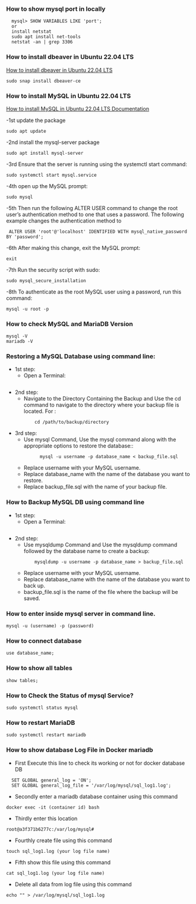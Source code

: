 ### How to show mysql port in locally
  ```
    mysql> SHOW VARIABLES LIKE 'port';
    or
    install netstat
    sudo apt install net-tools
    netstat -an | grep 3306
  ```

### How to install dbeaver in Ubuntu 22.04 LTS
[How to install dbeaver in Ubuntu 22.04 LTS](https://dbeaver.io/download/)

```
sudo snap install dbeaver-ce
```
### How to install MySQL in Ubuntu 22.04 LTS 
[How to install MySQL in Ubuntu 22.04 LTS Documentation](https://www.digitalocean.com/community/tutorials/how-to-install-mysql-on-ubuntu-22-04)

-1st update the package
  ```
  sudo apt update
  ```
-2nd install the mysql-server package
  ```
  sudo apt install mysql-server
  ```
-3rd Ensure that the server is running using the systemctl start command:
  ```
  sudo systemctl start mysql.service
  ```
-4th open up the MySQL prompt:
  ```
  sudo mysql
  ```
-5th Then run the following ALTER USER command to change the root user’s authentication method to one that uses a password. The following example changes the authentication method to
 ```
  ALTER USER 'root'@'localhost' IDENTIFIED WITH mysql_native_password BY 'password';
 ```
-6th After making this change, exit the MySQL prompt:
  ```
  exit
  ```
-7th Run the security script with sudo:
  ```
  sudo mysql_secure_installation
  ```
-8th To authenticate as the root MySQL user using a password, run this command:
  ```
  mysql -u root -p
  ```

### How to check MySQL and MariaDB Version
```
mysql -V
mariadb -V
```
### Restoring a MySQL Database using command line:
  - 1st step: 
    - Open a Terminal:
        ```Open a terminal or command prompt on your system.
        ```
  - 2nd step:
    - Navigate to the Directory Containing the Backup and Use the cd command to navigate to the directory where your backup file is located. For :
        ```shell
            cd /path/to/backup/directory
        ```
  - 3rd step:
    - Use mysql Command, Use the mysql command along with the appropriate options to restore the database::
        ``` shell
              mysql -u username -p database_name < backup_file.sql
        ```
    - Replace username with your MySQL username.
    - Replace database_name with the name of the database you want to restore.
    - Replace backup_file.sql with the name of your backup file.
      
###  How to Backup MySQL DB using command line

  - 1st step: 
    - Open a Terminal:
        ```Open a terminal or command prompt on your system.
        ```
  - 2nd step:
    - Use mysqldump Command and Use the mysqldump command followed by the database name to create a backup:
        ```shell
            mysqldump -u username -p database_name > backup_file.sql
        ```
    - Replace username with your MySQL username.
    - Replace database_name with the name of the database you want to back up.
    - backup_file.sql is the name of the file where the backup will be saved.


### How to enter inside mysql server in command line.
```
mysql -u (username) -p (password)
```
### How to connect database
```
use database_name;
```
### How to show all tables
```
show tables;
```
### How to Check the Status of mysql Service?
```
sudo systemctl status mysql
```
### How to restart MariaDB
```
sudo systemctl restart mariadb
```
### How to show database Log File in Docker mariadb
- First Execute this line to check its working or not for docker database DB
```
  SET GLOBAL general_log = 'ON';
  SET GLOBAL general_log_file = '/var/log/mysql/sql_log1.log';
```
- Secondly enter a mariadb database container using this command
```
docker exec -it (container id) bash
```
- Thirdly enter this location
```
root@a3f371b6277c:/var/log/mysql#
```
- Fourthly create file using this command
```
touch sql_log1.log (your log file name)
```
- Fifth show this file using this command
```
cat sql_log1.log (your log file name)
```
- Delete all data from log file using this command
```
echo "" > /var/log/mysql/sql_log1.log
```
